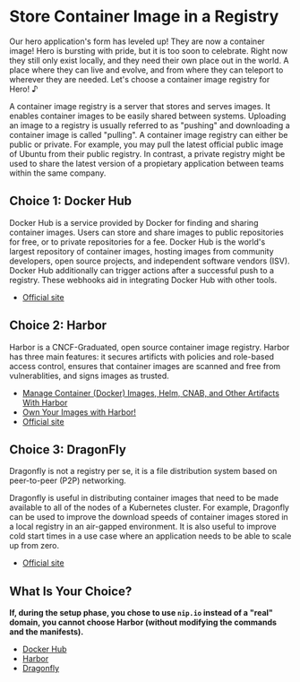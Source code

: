 # Store Container Image in a Registry

Our hero application's form has leveled up! They are now a container image! Hero is bursting with pride, but it is too soon to celebrate. Right now they still only exist locally, and they need their own place out in the world. A place where they can live and evolve, and from where they can teleport to wherever they are needed. Let's choose a container image registry for Hero! ♪  

A container image registry is a server that stores and serves images. It enables container images to be easily shared between systems. Uploading an image to a registry is usually referred to as "pushing" and downloading a container image is called "pulling". A container image registry can either be public or private. For example, you may pull the latest official public image of Ubuntu from their public registry. In contrast, a private registry might be used to share the latest version of a propietary application between teams within the same company.

## Choice 1: Docker Hub

Docker Hub is a service provided by Docker for finding and sharing container images. Users can store and share images to public repositories for free, or to private repositories for a fee. Docker Hub is the world's largest repository of container images, hosting images from community developers, open source projects, and independent software vendors (ISV). Docker Hub additionally can trigger actions after a successful push to a registry. These webhooks aid in integrating Docker Hub with other tools.

* [Official site](https://hub.docker.com)

## Choice 2: Harbor

Harbor is a CNCF-Graduated, open source container image registry. Harbor has three main features: it secures artificts with policies and role-based access control, ensures that container images are scanned and free from vulnerablities, and signs images as trusted. 

* [Manage Container (Docker) Images, Helm, CNAB, and Other Artifacts With Harbor](https://youtu.be/f931M4-my1k)
* [Own Your Images with Harbor!](https://via.vmw.com/Harbor)
* [Official site](https://goharbor.io)

## Choice 3: DragonFly

Dragonfly is not a registry per se, it is a file distribution system based on peer-to-peer (P2P) networking. 

Dragonfly is useful in distributing container images that need to be made available to all of the nodes of a Kubernetes cluster. For example, Dragonfly can be used to improve the download speeds of container images stored in a local registry in an air-gapped environment. It is also useful to improve cold start times in a use case where an application needs to be able to scale up from zero.

* [Official site](https://d7y.io)

## What Is Your Choice?

**If, during the setup phase, you chose to use `nip.io` instead of a "real" domain, you cannot choose Harbor (without modifying the commands and the manifests).**

* [Docker Hub](docker-hub.md)
* [Harbor](harbor.md)
* [Dragonfly](dragonfly.md)